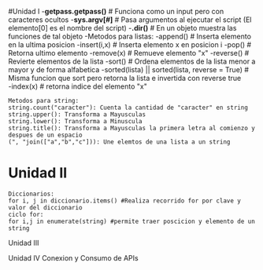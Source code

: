 #Unidad I
	-__getpass.getpass()__ # Funciona como un input pero con caracteres ocultos
	-<b>sys.argv[#]</b> # Pasa argumentos al ejecutar el script (El elemento[0] es el nombre del script)
	-<b>.__dir__()</b> # En un objeto muestra las funciones de tal objeto
	-Metodos para listas:
	-append() # Inserta elemento en la ultima posicion
	-insert(i,x) # Inserta elemento x en posicion i
	-pop() # Retorna ultimo elemento 
	-remove(x) # Remueve elemento "x"
	-reverse() # Revierte elementos de la lista
	-sort() # Ordena elementos de la lista menor a mayor y de forma alfabetica
	-sorted(lista) || sorted(lista, reverse = True) # Misma funcion que sort pero retorna la lista e invertida con reverse true 	
	-index(x) # retorna indice del elemento "x" 	

	Metodos para string:
	string.count("caracter"): Cuenta la cantidad de "caracter" en string
	string.upper(): Transforma a Mayusculas
	string.lower(): Transforma a Minuscula
	string.title(): Transforma a Mayusculas la primera letra al comienzo y despues de un espacio 
	(", "join(["a","b","c"])): Une elemtos de una lista a un string
	
<h1>Unidad II</h1>

	Diccionarios:
	for i, j in diccionario.items() #Realiza recorrido for por clave y valor del diccionario
	ciclo for:
	for i,j in enumerate(string) #permite traer poscicion y elemento de un string
	

Unidad III
	

Unidad IV Conexion y Consumo de APIs
		
